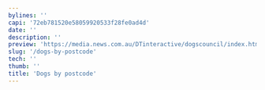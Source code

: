```yaml
---
bylines: ''
capi: '72eb781520e58059920533f28fe0ad4d'
date: ''
description: ''
preview: 'https://media.news.com.au/DTinteractive/dogscouncil/index.html '
slug: '/dogs-by-postcode'
tech: ''
thumb: ''
title: 'Dogs by postcode'
---
```

